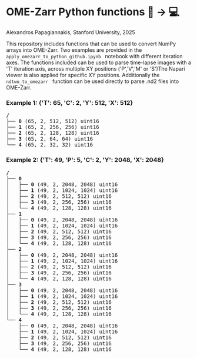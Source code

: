 # OME-Zarr Python functions :microscope: &rarr; :computer:

Alexandros Papagiannakis, Stanford University, 2025

This repository includes functions that can be used to convert NumPy arrays into OME-Zarr. Two examples are provided in the <code> apply_omezarr_to_python_github.ipynb </code> notebook with different iteration axes. The functions included can be used to parse time-lapse images with a 'T' iteration axis, across multiple XY positions ('P','V','M' or 'S')The Napari viewer is also applied for specific XY positions. Additionally the <code> ndtwo_to_omezarr </code> function can be used directly to parse .nd2 files into OME-Zarr.


### Example 1: {'T': 65, 'C': 2, 'Y': 512, 'X': 512} ### 

<pre style="white-space:pre;overflow-x:auto;line-height:normal;font-family:Menlo,'DejaVu Sans Mono',consolas,'Courier New',monospace"><span style="font-weight: bold">/</span>
├── <span style="font-weight: bold">0</span> (65, 2, 512, 512) uint16
├── <span style="font-weight: bold">1</span> (65, 2, 256, 256) uint16
├── <span style="font-weight: bold">2</span> (65, 2, 128, 128) uint16
├── <span style="font-weight: bold">3</span> (65, 2, 64, 64) uint16
└── <span style="font-weight: bold">4</span> (65, 2, 32, 32) uint16
</pre>

### Example 2: {'T': 49, 'P': 5, 'C': 2, 'Y': 2048, 'X': 2048} ###

<pre style="white-space:pre;overflow-x:auto;line-height:normal;font-family:Menlo,'DejaVu Sans Mono',consolas,'Courier New',monospace"><span style="font-weight: bold">/</span>
├── <span style="font-weight: bold">0</span>
│   ├── <span style="font-weight: bold">0</span> (49, 2, 2048, 2048) uint16
│   ├── <span style="font-weight: bold">1</span> (49, 2, 1024, 1024) uint16
│   ├── <span style="font-weight: bold">2</span> (49, 2, 512, 512) uint16
│   ├── <span style="font-weight: bold">3</span> (49, 2, 256, 256) uint16
│   └── <span style="font-weight: bold">4</span> (49, 2, 128, 128) uint16
├── <span style="font-weight: bold">1</span>
│   ├── <span style="font-weight: bold">0</span> (49, 2, 2048, 2048) uint16
│   ├── <span style="font-weight: bold">1</span> (49, 2, 1024, 1024) uint16
│   ├── <span style="font-weight: bold">2</span> (49, 2, 512, 512) uint16
│   ├── <span style="font-weight: bold">3</span> (49, 2, 256, 256) uint16
│   └── <span style="font-weight: bold">4</span> (49, 2, 128, 128) uint16
├── <span style="font-weight: bold">2</span>
│   ├── <span style="font-weight: bold">0</span> (49, 2, 2048, 2048) uint16
│   ├── <span style="font-weight: bold">1</span> (49, 2, 1024, 1024) uint16
│   ├── <span style="font-weight: bold">2</span> (49, 2, 512, 512) uint16
│   ├── <span style="font-weight: bold">3</span> (49, 2, 256, 256) uint16
│   └── <span style="font-weight: bold">4</span> (49, 2, 128, 128) uint16
├── <span style="font-weight: bold">3</span>
│   ├── <span style="font-weight: bold">0</span> (49, 2, 2048, 2048) uint16
│   ├── <span style="font-weight: bold">1</span> (49, 2, 1024, 1024) uint16
│   ├── <span style="font-weight: bold">2</span> (49, 2, 512, 512) uint16
│   ├── <span style="font-weight: bold">3</span> (49, 2, 256, 256) uint16
│   └── <span style="font-weight: bold">4</span> (49, 2, 128, 128) uint16
└── <span style="font-weight: bold">4</span>
    ├── <span style="font-weight: bold">0</span> (49, 2, 2048, 2048) uint16
    ├── <span style="font-weight: bold">1</span> (49, 2, 1024, 1024) uint16
    ├── <span style="font-weight: bold">2</span> (49, 2, 512, 512) uint16
    ├── <span style="font-weight: bold">3</span> (49, 2, 256, 256) uint16
    └── <span style="font-weight: bold">4</span> (49, 2, 128, 128) uint16
</pre>
